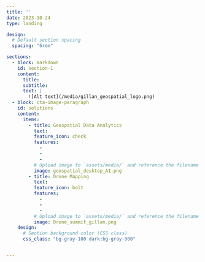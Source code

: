 ```yaml
---
title: ''
date: 2023-10-24
type: landing

design:
  # Default section spacing
  spacing: "6rem"

sections:
  - block: markdown
    id: section-1
    content:
      title: 
      subtitle: 
      text: |
        ![Alt text](/media/gillan_geospatial_logo.png)
  - block: cta-image-paragraph
    id: solutions
    content:
      items:
        - title: Geospatial Data Analytics 
          text: 
          feature_icon: check
          features:
            - 
            - 
            - 
          # Upload image to `assets/media/` and reference the filename here
          image: geospatial_desktop_AI.png
        - title: Drone Mapping
          text: 
          feature_icon: bolt
          features:
            - 
            - 
            - 
          # Upload image to `assets/media/` and reference the filename here
          image: Drone_summit_gillan.png
    design:
      # Section background color (CSS class)
      css_class: "bg-gray-100 dark:bg-gray-900"


---
```

